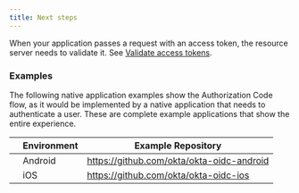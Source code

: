 ```yaml
---
title: Next steps
---
```


When your application passes a request with an access token, the resource server needs to validate it. See [Validate access tokens](/docs/guides/validate-access-tokens/).

### Examples

The following native application examples show the Authorization Code flow, as it would be implemented by a native application that needs to authenticate a user. These are complete example applications that show the entire experience.

|                                        | Environment | Example Repository                                 |
| :------------------------------------: | ----------- | -------------------------------------------------- |
| <i class="icon code-android-32"></i>   | Android     | <https://github.com/okta/okta-oidc-android> |
| <i class="icon code-ios-32"></i>       | iOS         | <https://github.com/okta/okta-oidc-ios>            |
